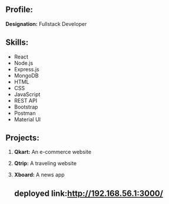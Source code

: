## Profile:

**Designation:** Fullstack Developer

## Skills:

- React
- Node.js
- Express.js
- MongoDB
- HTML
- CSS
- JavaScript
- REST API
- Bootstrap
- Postman
- Material UI

## Projects:

1. **Qkart:** An e-commerce website
2. **Qtrip:** A traveling website
3. **Xboard:** A news app

   ## deployed link:http://192.168.56.1:3000/
